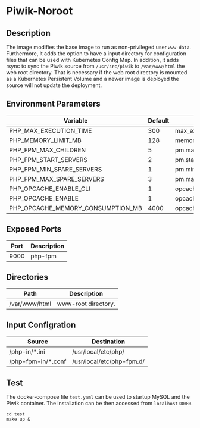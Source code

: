 # Piwik-Noroot

## Description

The image modifies the base image to run as non-privileged user `www-data`.
Furthermore, it adds the option to have a input directory for configuration
files that can be used with Kubernetes Config Map. In addition, it adds
rsync to sync the Piwik source from `/usr/src/piwik` to `/var/www/html`
the web root directory. That is necessary if the web root directory is mounted
as a Kubernetes Persistent Volume and a newer image is deployed the source 
will not update the deployment.

## Environment Parameters

| Variable | Default | Description |
| ------------- | ------------- | ----- |
| PHP_MAX_EXECUTION_TIME  | 300 | max_execution_time |
| PHP_MEMORY_LIMIT_MB | 128 | memory_limit |
| PHP_FPM_MAX_CHILDREN | 5 | pm.max_children |
| PHP_FPM_START_SERVERS | 2 | pm.start_servers |
| PHP_FPM_MIN_SPARE_SERVERS | 1 | pm.min_spare_servers |
| PHP_FPM_MAX_SPARE_SERVERS | 3 | pm.max_spare_servers |
| PHP_OPCACHE_ENABLE_CLI | 1 | opcache.enable_cli |
| PHP_OPCACHE_ENABLE | 1 | opcache.enable |
| PHP_OPCACHE_MEMORY_CONSUMPTION_MB | 4000 | opcache.max_accelerated_files |

## Exposed Ports

| Port | Description |
| ------------- | ----- |
| 9000  | php-fpm |

## Directories

| Path | Description |
| ------------- | ----- |
| /var/www/html  | www-root directory. |

## Input Configration

| Source | Destination |
| ------------- | ------------- |
| /php-in/*.ini | /usr/local/etc/php/ |
| /php-fpm-in/*.conf | /usr/local/etc/php-fpm.d/ |

## Test

The docker-compose file `test.yaml` can be used to startup MySQL and the
Piwik container. The installation can be then accessed
from `localhost:8080`.

```
cd test
make up &
```
